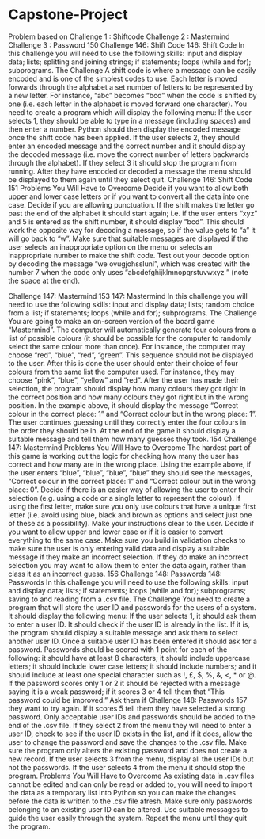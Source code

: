 # Capstone-Project
Problem based on
Challenge 1 : Shiftcode
Challenge 2 : Mastermind
Challenge 3 : Password
150 Challenge 146: Shift Code
146: Shift Code
In this challenge you will need to use the following skills:
 input and display data;
 lists;
 splitting and joining strings;
 if statements;
 loops (while and for);
 subprograms.
The Challenge
A shift code is where a message can be easily encoded and is one of the simplest codes to
use. Each letter is moved forwards through the alphabet a set number of letters to be
represented by a new letter. For instance, “abc” becomes “bcd” when the code is shifted by
one (i.e. each letter in the alphabet is moved forward one character).
You need to create a program which will display the following menu:
If the user selects 1, they should be able to type in a message (including spaces) and then
enter a number. Python should then display the encoded message once the shift code has
been applied.
If the user selects 2, they should enter an encoded message and the
correct number and it should display the decoded message (i.e.
move the correct number of letters backwards through the
alphabet).
If they select 3 it should stop the program from running.
After they have encoded or decoded a message the menu should be
displayed to them again until they select quit. 
Challenge 146: Shift Code 151
Problems You Will Have to
Overcome
Decide if you want to allow both upper and lower case letters or if you want to convert all
the data into one case.
Decide if you are allowing punctuation.
If the shift makes the letter go past the end of the alphabet it should start again; i.e. if the
user enters “xyz” and 5 is entered as the shift number, it should display “bcd”. This should
work the opposite way for decoding a message, so if the value gets to “a” it will go back to
“w”.
Make sure that suitable messages are displayed if the user selects an inappropriate option
on the menu or selects an inappropriate number to make the shift code.
Test out your decode option by decoding the message “we
ovugjohsslunl”, which was created with the number 7 when
the code only uses “abcdefghijklmnopqrstuvwxyz ” (note the
space at the end).
 
Challenge 147: Mastermind 153
147: Mastermind
In this challenge you will need to use the following skills:
 input and display data;
 lists;
 random choice from a list;
 if statements;
 loops (while and for);
 subprograms.
The Challenge
You are going to make an on-screen version of the board game “Mastermind”. The
computer will automatically generate four colours from a list of possible colours (it should
be possible for the computer to randomly select the same colour more than once). For
instance, the computer may choose “red”, “blue”, “red”, “green”. This sequence should not
be displayed to the user.
After this is done the user should enter their choice of four colours from the same list the
computer used. For instance, they may choose “pink”, “blue”, “yellow” and “red”.
After the user has made their selection, the program should display how many colours they
got right in the correct position and how many colours they got right but in the wrong
position. In the example above, it should display the message “Correct colour in the correct
place: 1” and “Correct colour but in the wrong place: 1”.
The user continues guessing until they correctly enter the four colours in the order they
should be in. At the end of the game it should display a suitable message and tell them how
many guesses they took. 
154 Challenge 147: Mastermind
Problems You Will Have to
Overcome
The hardest part of this game is working out the logic for checking how many the user has
correct and how many are in the wrong place. Using the example above, if the user enters
“blue”, “blue”, “blue”, “blue” they should see the messages, “Correct colour in the correct
place: 1” and “Correct colour but in the wrong place: 0”.
Decide if there is an easier way of allowing the user to enter their selection (e.g. using a
code or a single letter to represent the colour). If using the first letter, make sure you only
use colours that have a unique first letter (i.e. avoid using blue, black and brown as options
and select just one of these as a possibility). Make your instructions clear to the user.
Decide if you want to allow upper and lower case or if it is easier to convert everything to
the same case.
Make sure you build in validation checks to make sure the user is
only entering valid data and display a suitable message if they make
an incorrect selection. If they do make an incorrect selection you
may want to allow them to enter the data again, rather than class it
as an incorrect guess. 
156 Challenge 148: Passwords
148: Passwords
In this challenge you will need to use the following skills:
 input and display data;
 lists;
 if statements;
 loops (while and for);
 subprograms;
 saving to and reading from a .csv file.
The Challenge
You need to create a program that will store the user ID and passwords for the users of a
system. It should display the following menu:
If the user selects 1, it should ask them to enter a user ID. It should check if the user ID is
already in the list. If it is, the program should display a suitable message and ask them to
select another user ID. Once a suitable user ID has been entered it should ask for a
password. Passwords should be scored with 1 point for each of the following:
 it should have at least 8 characters;
 it should include uppercase letters;
 it should include lower case letters;
 it should include numbers; and
 it should include at least one special character such as !, £, $, %, &, <, * or @.
If the password scores only 1 or 2 it should be rejected with a message saying it is a weak
password; if it scores 3 or 4 tell them that “This password could be improved.” Ask them if 
Challenge 148: Passwords 157
they want to try again. If it scores 5 tell them they have selected a strong password. Only
acceptable user IDs and passwords should be added to the end of the .csv file.
If they select 2 from the menu they will need to enter a user ID, check to see if the user ID
exists in the list, and if it does, allow the user to change the password and save the changes
to the .csv file. Make sure the program only alters the existing password and does not
create a new record.
If the user selects 3 from the menu, display all the user IDs but not the
passwords.
If the user selects 4 from the menu it should stop the program.
Problems You Will Have to
Overcome
As existing data in .csv files cannot be edited and can only be read or added to, you will
need to import the data as a temporary list into Python so you can make the changes before
the data is written to the .csv file afresh.
Make sure only passwords belonging to an existing user ID can be altered.
Use suitable messages to guide the user easily through the system.
Repeat the menu until they quit the program. 
